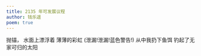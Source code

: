 ```yaml
---
title: 2135 年可发展议程
author: 钱乐遥
poem: true
---
```


抛锚，
水面上漂浮着
薄薄的彩虹
(泄漏!泄漏!蓝色警告!)
从中我扔下鱼饵
钓起了无家可归的太阳

